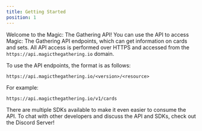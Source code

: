 ```yaml
---
title: Getting Started
position: 1
---
```


Welcome to the Magic: The Gathering API! You can use the API to access Magic: The Gathering API endpoints, which can get information on cards and sets. All API access is performed over HTTPS and accessed from the `https://api.magicthegathering.io` domain.

To use the API endpoints, the format is as follows:

`https://api.magicthegathering.io/<version>/<resource>`

For example:

`https://api.magicthegathering.io/v1/cards`

There are multiple SDKs available to make it even easier to consume the API.
To chat with other developers and discuss the API and SDKs, check out the Discord Server!